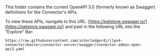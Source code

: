This folder contains the current OpenAPI 3.0 (formerly known as Swagger) definitions for the Connector's APIs.

To view these APIs, navigate to this URL: [https://petstore.swagger.io/](https://petstore.swagger.io/) and past in
 the following URL into the "Explore" Bar: 
 
 `https://raw.githubusercontent.com/interledger4j/ilpv4-connector/master/connector-server/swagger/connector-admin-open-api3.yaml`
